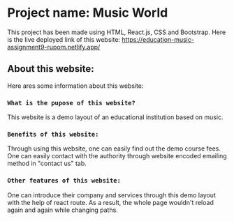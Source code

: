 # Project name: Music World

This project has been made using HTML, React.js, CSS and Bootstrap. Here is the live deployed link of this website: https://education-music-assignment9-rupom.netlify.app/

## About this website:

Here ares some information about this website:

### `What is the pupose of this website?`

This website is a demo layout of an educational institution based on music.

### `Benefits of this website:`

Through using this website, one can easily find out the demo course fees. One can easily contact with the authority through website encoded emailing method in "contact us" tab.

### `Other features of this website:`

One can introduce their company and services through this demo layout with the help of react route. As a result, the whole page wouldn't reload again and again while changing paths.
